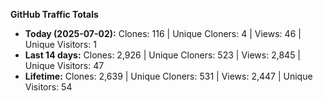 
**GitHub Traffic Totals**

- **Today (2025-07-02):** Clones: 116 | Unique Cloners: 4 | Views: 46 | Unique Visitors: 1
- **Last 14 days:** Clones: 2,926 | Unique Cloners: 523 | Views: 2,845 | Unique Visitors: 47
- **Lifetime:** Clones: 2,639 | Unique Cloners: 531 | Views: 2,447 | Unique Visitors: 54
